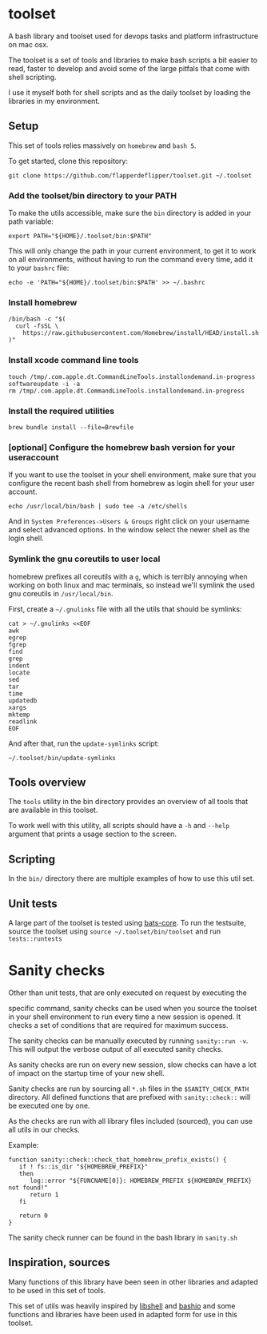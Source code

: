 # toolset

A bash library and toolset used for devops tasks and platform infrastructure on
mac osx.

The toolset is a set of tools and libraries to make bash scripts a bit easier to
read, faster to develop and avoid some of the large pitfals that come with shell
scripting.

I use it myself both for shell scripts and as the daily toolset by loading the
libraries in my environment.


## Setup

This set of tools relies massively on `homebrew` and `bash 5`.

To get started, clone this repository:

```
git clone https://github.com/flapperdeflipper/toolset.git ~/.toolset
```

### Add the toolset/bin directory to your PATH

To make the utils accessible, make sure the `bin` directory is added in your
path variable:

```
export PATH="${HOME}/.toolset/bin:$PATH"
```

This will only change the path in your current environment, to get it to work on
all environments, without having to run the command every time, add it to your
`bashrc` file:

```
echo -e 'PATH="${HOME}/.toolset/bin:$PATH' >> ~/.bashrc
```

### Install homebrew

```
/bin/bash -c "$(
  curl -fsSL \
    https://raw.githubusercontent.com/Homebrew/install/HEAD/install.sh
)"
```

### Install xcode command line tools

```
touch /tmp/.com.apple.dt.CommandLineTools.installondemand.in-progress
softwareupdate -i -a
rm /tmp/.com.apple.dt.CommandLineTools.installondemand.in-progress
```

### Install the required utilities

```
brew bundle install --file=Brewfile
```

### [optional] Configure the homebrew bash version for your useraccount

If you want to use the toolset in your shell environment, make sure that you
configure the recent bash shell from homebrew as login shell for your user account.

```
echo /usr/local/bin/bash | sudo tee -a /etc/shells
```

And in `System Preferences->Users & Groups` right click on your username and
select advanced options. In the window select the newer shell as the login
shell.

### Symlink the gnu coreutils to user local

homebrew prefixes all coreutils with a `g`, which is terribly annoying when
working on both linux and mac terminals, so instead we'll symlink the used gnu
coreutils in `/usr/local/bin`.

First, create a `~/.gnulinks` file with all the utils that should be symlinks:
```
cat > ~/.gnulinks <<EOF
awk
egrep
fgrep
find
grep
indent
locate
sed
tar
time
updatedb
xargs
mktemp
readlink
EOF
```

And after that, run the `update-symlinks` script:
```
~/.toolset/bin/update-symlinks
```



## Tools overview

The `tools` utility in the bin directory provides an overview of all tools that
are available in this toolset.

To work well with this utility, all scripts should have a `-h` and `--help`
argument that prints a usage section to the screen.


## Scripting

In the `bin/` directory there are multiple examples of how to use this util set.


## Unit tests

A large part of the toolset is tested using
[bats-core](bats-core.readthedocs.io). To run the testsuite, source the toolset
using `source ~/.toolset/bin/toolset` and run `tests::runtests`


# Sanity checks

Other than unit tests, that are only executed on request by executing the

specific command, sanity checks can be used when you source the toolset in your
shell environment to run every time a new session is opened.
It checks a set of conditions that are required for maximum success.

The sanity checks can be manually executed by running `sanity::run -v`.
This will output the verbose output of all executed sanity checks.

As sanity checks are run on every new session, slow checks can have a lot of
impact on the startup time of your new shell.

Sanity checks are run by sourcing all `*.sh` files in the `$SANITY_CHECK_PATH` directory.
All defined functions that are prefixed with `sanity::check::`
will be executed one by one.

As the checks are run with all library files included (sourced), you can use all
utils in our checks.

Example:
```
function sanity::check::check_that_homebrew_prefix_exists() {
   if ! fs::is_dir "${HOMEBREW_PREFIX}"
   then
      log::error "${FUNCNAME[0]}: HOMEBREW_PREFIX ${HOMEBREW_PREFIX} not found!"
      return 1
   fi

   return 0
}
```

The sanity check runner can be found in the bash library in `sanity.sh`


## Inspiration, sources

Many functions of this library have been seen in other libraries and adapted to
be used in this set of tools.

This set of utils was heavily inspired by
[libshell](https://github.com/legionus/libshell) and
[bashio](https://github.com/hassio-addons/bashio) and some functions and
libraries have been used in adapted form for use in this toolset.
